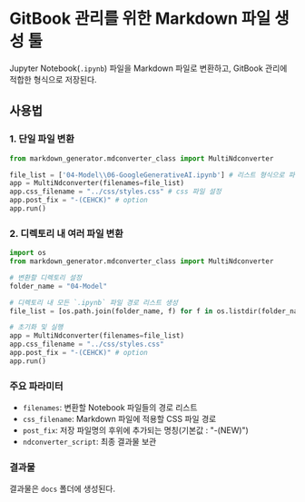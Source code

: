 # GitBook 관리를 위한 Markdown 파일 생성 툴

Jupyter Notebook(`.ipynb`) 파일을 Markdown 파일로 변환하고, GitBook 관리에 적합한 형식으로 저장된다.

## 사용법

### 1. 단일 파일 변환

```python
from markdown_generator.mdconverter_class import MultiNdconverter

file_list = ['04-Model\\06-GoogleGenerativeAI.ipynb'] # 리스트 형식으로 파일 경로
app = MultiNdconverter(filenames=file_list)
app.css_filename = "../css/styles.css" # css 파일 설정
app.post_fix = "-(CEHCK)" # option
app.run()
```

### 2. 디렉토리 내 여러 파일 변환


```python
import os
from markdown_generator.mdconverter_class import MultiNdconverter

# 변환할 디렉토리 설정
folder_name = "04-Model"

# 디렉토리 내 모든 `.ipynb` 파일 경로 리스트 생성
file_list = [os.path.join(folder_name, f) for f in os.listdir(folder_name) if f.endswith(".ipynb")]

# 초기화 및 실행
app = MultiNdconverter(filenames=file_list)
app.css_filename = "../css/styles.css"
app.post_fix = "-(CEHCK)" # option
app.run()
```

### 주요 파라미터
- `filenames`: 변환할 Notebook 파일들의 경로 리스트
- `css_filename`: Markdown 파일에 적용할 CSS 파일 경로
- `post_fix`: 저장 파일명의 후위에 추가되는 명칭(기본값 : "-(NEW)")
- `ndconverter_script`: 최종 결과물 보관

### 결과물

결과물은 `docs` 폴더에 생성된다.
